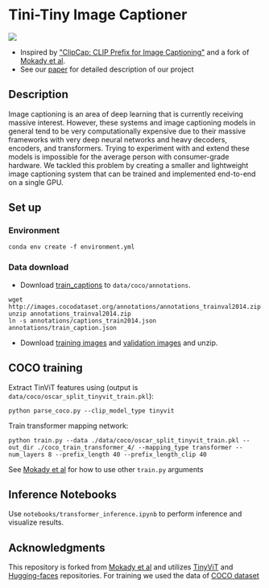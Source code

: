 # Tini-Tiny Image Captioner

<a href="https://opensource.org/licenses/MIT"><img src="https://img.shields.io/badge/License-MIT-yellow.svg"></a>   

 * Inspired by ["ClipCap: CLIP Prefix for Image Captioning"](https://arxiv.org/abs/2111.09734) and a fork of [Mokady et al](https://github.com/rmokady/CLIP_prefix_caption).
 * See our [paper]() for detailed description of our project

## Description
Image captioning is an area of deep learning that is currently receiving massive interest. However, these systems and image captioning models in general tend to be very computationally expensive due to their massive frameworks with very deep neural networks and heavy decoders, encoders, and transformers. Trying to experiment with and extend these models is impossible for the average person with consumer-grade hardware. We tackled this problem by creating a smaller and lightweight image captioning system that can be trained and implemented end-to-end on a single GPU.

## Set up
### Environment
```
conda env create -f environment.yml
```
### Data download
- Download [train_captions](https://drive.google.com/file/d/1D3EzUK1d1lNhD2hAvRiKPThidiVbP2K_/view?usp=sharing) to `data/coco/annotations`.
```
wget http://images.cocodataset.org/annotations/annotations_trainval2014.zip
unzip annotations_trainval2014.zip
ln -s annotations/captions_train2014.json annotations/train_caption.json
```
- Download [training images](http://images.cocodataset.org/zips/train2014.zip) and [validation images](http://images.cocodataset.org/zips/val2014.zip) and unzip.

## COCO training
Extract TinViT features using (output is `data/coco/oscar_split_tinyvit_train.pkl`):
```
python parse_coco.py --clip_model_type tinyvit
```

Train transformer mapping network:
```
python train.py --data ./data/coco/oscar_split_tinyvit_train.pkl --out_dir ./coco_train_transformer_4/ --mapping_type transformer --num_layers 8 --prefix_length 40 --prefix_length_clip 40
```
See [Mokady et al](https://github.com/rmokady/CLIP_prefix_caption) for how to use other `train.py` arguments

## Inference Notebooks
Use `notebooks/transformer_inference.ipynb` to perform inference and visualize results.

## Acknowledgments
This repository is forked from [Mokady et al](https://github.com/rmokady/CLIP_prefix_caption) and utilizes [TinyViT](https://github.com/microsoft/Cream/tree/main/TinyViT) and [Hugging-faces](https://github.com/huggingface/transformers) repositories.
For training we used the data of [COCO dataset](https://cocodataset.org/#home)